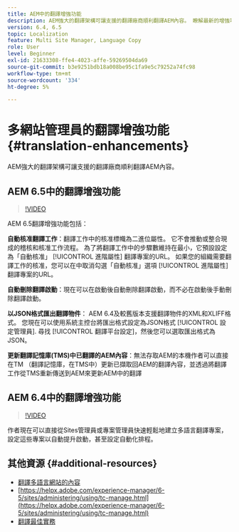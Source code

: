 ```yaml
---
title: AEM中的翻譯增強功能
description: AEM強大的翻譯架構可讓支援的翻譯廠商順利翻譯AEM內容。 瞭解最新的增強功能。
version: 6.4, 6.5
topic: Localization
feature: Multi Site Manager, Language Copy
role: User
level: Beginner
exl-id: 21633308-ffe4-4023-affe-59269504da69
source-git-commit: b3e9251bdb18a008be95c1fa9e5c79252a74fc98
workflow-type: tm+mt
source-wordcount: '334'
ht-degree: 5%

---
```


# 多網站管理員的翻譯增強功能 {#translation-enhancements}

AEM強大的翻譯架構可讓支援的翻譯廠商順利翻譯AEM內容。

## AEM 6.5中的翻譯增強功能

>[!VIDEO](https://video.tv.adobe.com/v/27405?quality=12&learn=on)

AEM 6.5翻譯增強功能包括：

**自動核准翻譯工作**：翻譯工作中的核准標幟為二進位屬性。 它不會推動或整合現成的稽核和核准工作流程。 為了將翻譯工作中的步驟數維持在最小，它預設設定為「自動核准」 [!UICONTROL 進階屬性] 翻譯專案的URL。 如果您的組織需要翻譯工作的核准，您可以在中取消勾選「自動核准」選項 [!UICONTROL 進階屬性] 翻譯專案的URL。

**自動刪除翻譯啟動**：現在可以在啟動後自動刪除翻譯啟動，而不必在啟動後手動刪除翻譯啟動。

**以JSON格式匯出翻譯物件**： AEM 6.4及較舊版本支援翻譯物件的XML和XLIFF格式。 您現在可以使用系統主控台將匯出格式設定為JSON格式 [!UICONTROL 設定管理員]. 尋找 [!UICONTROL 翻譯平台設定]，然後您可以選取匯出格式為JSON。

**更新翻譯記憶庫(TMS)中已翻譯的AEM內容**：無法存取AEM的本機作者可以直接在TM （翻譯記憶庫，在TMS中）更新已擷取回AEM的翻譯內容，並透過將翻譯工作從TMS重新傳送到AEM來更新AEM中的翻譯

## AEM 6.4中的翻譯增強功能

>[!VIDEO](https://video.tv.adobe.com/v/21309?quality=12&learn=on)

作者現在可以直接從Sites管理員或專案管理員快速輕鬆地建立多語言翻譯專案，設定這些專案以自動提升啟動，甚至設定自動化排程。

## 其他資源 {#additional-resources}

* [翻譯多語言網站的內容](https://helpx.adobe.com/tw/experience-manager/6-5/sites/administering/using/translation.html)
* [https://helpx.adobe.com/experience-manager/6-5/sites/administering/using/tc-manage.html](https://helpx.adobe.com/experience-manager/6-5/sites/administering/using/tc-manage.html)
* [翻譯最佳實務](https://helpx.adobe.com/experience-manager/6-5/sites/administering/using/tc-bp.html)
